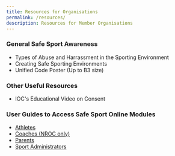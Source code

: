 ```yaml
---
title: Resources for Organisations
permalink: /resources/
description: Resources for Member Organisations
---
```


### General Safe Sport Awareness 
*  Types of Abuse and Harrassment in the Sporting Environment
*  Creating Safe Sporting Environments 
*  Unified Code Poster (Up to B3 size)

### Other Useful Resources
* IOC's Educational Video on Consent

### User Guides to Access Safe Sport Online Modules
* [Athletes](/files/Athletes%20Safe%20Sport%20SportSG-ED%20User%20Guide.pdf)
* [Coaches (NROC only)](/files/NROC%20Coaches%20Safe%20Sport%20SportSG-ED%20User%20Guide.pdf)
* [Parents](/files/Parents%20Safe%20Sport%20SportSG-ED%20User%20Guide.pdf)
* [Sport Administrators](/files/Sport%20Admin%20Safe%20Sport%20SportSG-ED%20User%20Guide.pdf)



